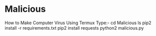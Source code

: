 # Malicious
How to Make Computer Virus Using Termux
Type:-
cd Malicious
ls
pip2 install -r requirements.txt
pip2 install requests
python2 malicious.py
